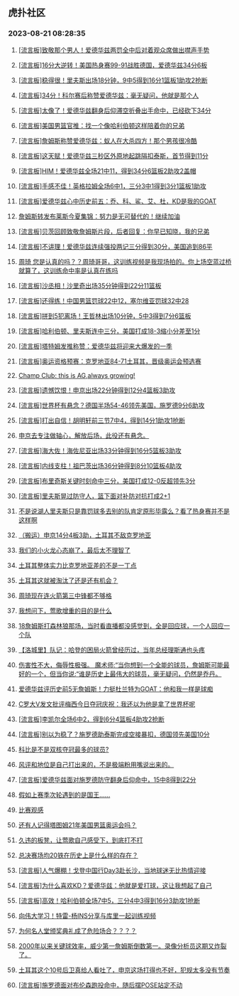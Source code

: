 ## 虎扑社区 
### 2023-08-21 08:28:35

1. [[流言板]致敬那个男人！爱德华兹两罚全中后对着观众席做出噤声手势](https://bbs.hupu.com/61765756.html)

2. [[流言板]16分大逆转！美国热身赛99-91战胜德国，爱德华兹34分6板](https://bbs.hupu.com/61764877.html)

3. [[流言板]稳得很！里夫斯出场18分钟，9中5得到16分1篮板1助攻2抢断](https://bbs.hupu.com/61764976.html)

4. [[流言板]34分！科尔赛后称赞爱德华兹：毫无疑问，他就是那个人](https://bbs.hupu.com/61765776.html)

5. [[流言板]太像了！爱德华兹翻身后仰滞空折叠出手命中，已经砍下34分](https://bbs.hupu.com/61764773.html)

6. [[流言板]美国男篮官推：找一个像哈利伯顿这样陪着你的兄弟](https://bbs.hupu.com/61765635.html)

7. [[流言板]詹姆斯称赞爱德华兹：蚁人在大杀四方！那个男孩很冷酷](https://bbs.hupu.com/61765202.html)

8. [[流言板]这天赋！爱德华兹三秒区外原地起跳隔扣泰斯，首节得到11分](https://bbs.hupu.com/61763132.html)

9. [[流言板]HIM！爱德华兹全场21中11，得到34分6篮板2助攻2盖帽](https://bbs.hupu.com/61764963.html)

10. [[流言板]手感不佳！英格拉姆全场6中1，三分3中1得到3分1篮板1助攻](https://bbs.hupu.com/61765076.html)

11. [[流言板]爱德华兹心中历史前五：乔、科、鲨、艾、杜，KD是我的GOAT](https://bbs.hupu.com/61762088.html)

12. [詹姆斯转发布莱斯今夏集锦：努力是无可替代的！继续加油](https://bbs.hupu.com/61765232.html)

13. [[流言板]贝茨回顾致敬詹姆斯片段，后者回复：你早已知晓，我的兄弟](https://bbs.hupu.com/61765866.html)

14. [[流言板]不讲理！爱德华兹连续强投两记三分得到30分，美国追到86平](https://bbs.hupu.com/61764555.html)

15. [周琦 您是认真的吗？？周琦哥哥，这训练视频是我现场拍的。你上场空蓝过桥就算了，这训练命中率是认真在练吗](https://bbs.hupu.com/61759327.html)

16. [[流言板]沙丞相！沙里奇出场35分钟得到22分11篮板](https://bbs.hupu.com/61765526.html)

17. [[流言板]还得练！中国男篮罚球22中12，塞尔维亚罚球32中28](https://bbs.hupu.com/61759902.html)

18. [[流言板]拼到5犯离场！王哲林出场10分钟，5中3得到7分6篮板](https://bbs.hupu.com/61759502.html)

19. [[流言板]哈利伯顿、里夫斯连中三分，美国打成18-3缩小分差至1分](https://bbs.hupu.com/61764260.html)

20. [[流言板]塔特姆发推称赞：爱德华兹将迎来大爆发的一季](https://bbs.hupu.com/61765405.html)

21. [[流言板]奥运资格预赛：克罗地亚84-71土耳其，晋级奥运会预选赛](https://bbs.hupu.com/61765520.html)

22. [Champ Club: this is AG,always growing!](https://bbs.hupu.com/61764398.html)

23. [[流言板]遗憾饮恨！申京出场22分钟得到12分4篮板3助攻](https://bbs.hupu.com/61765542.html)

24. [[流言板]世界杯有悬念？德国半场54-46领先美国，施罗德9分6助攻](https://bbs.hupu.com/61763777.html)

25. [[流言板]打出自信！胡明轩前三节7中4，得到14分1助攻1抢断](https://bbs.hupu.com/61759246.html)

26. [申京去专注做轴心，解放后场，此役还有悬念。](https://bbs.hupu.com/61764849.html)

27. [[流言板]海大佐！海佐尼亚出场33分钟得到16分5篮板3助攻](https://bbs.hupu.com/61765531.html)

28. [[流言板]内线支柱！祖巴茨出场36分钟得到8分10篮板4助攻](https://bbs.hupu.com/61765537.html)

29. [[流言板]布里奇斯关键时刻命中三分，美国打成12-0反超领先3分](https://bbs.hupu.com/61764720.html)

30. [[流言板]里夫斯晃过防守人，篮下面对补防对抗打成2+1](https://bbs.hupu.com/61763452.html)

31. [不是说湖人里夫斯只是靠罚球多去别的队肯定原形毕露么？看了热身赛并不是这样啊](https://bbs.hupu.com/61765830.html)

32. [（搬运）申京14分4板3助，土耳其不敌克罗地亚](https://bbs.hupu.com/61765752.html)

33. [我们的小火龙心态崩了，最后太不理智了](https://bbs.hupu.com/61765133.html)

34. [土耳其整体实力比克罗地亚差的不是一丁点](https://bbs.hupu.com/61765169.html)

35. [土耳其这就被淘汰了还是还有机会？](https://bbs.hupu.com/61765862.html)

36. [周琦现在连火箭第三中锋都不够格](https://bbs.hupu.com/61765834.html)

37. [我想问下，莺歌增重的目的是什么](https://bbs.hupu.com/61765816.html)

38. [18詹姆斯打森林狼那场，当时看直播都没感觉到，全是回应球，一个人回应一个队](https://bbs.hupu.com/61765884.html)

39. [【洛城里】队记：哈登的困局火箭曾经历过，当年总经理斯通也头疼](https://bbs.hupu.com/61765945.html)

40. [伤害性不大，侮辱性极强。 魔术师:“当你想到一个全能的球员，詹姆斯可能最好的一个，但当你说:“谁是历史上最伟大的球员，毫无疑问，仍然是乔丹。](https://bbs.hupu.com/61766083.html)

41. [爱德华兹评历史前5无詹姆斯！力挺杜兰特为GOAT：他和我一样是球痴](https://bbs.hupu.com/61765560.html)

42. [C罗大V发文批评梅西今日夺冠庆祝：我还以为他是拿了世界杯呢](https://bbs.hupu.com/61762005.html)

43. [[流言板]李凯尔全场6中2，得到6分4篮板4助攻2抢断](https://bbs.hupu.com/61759811.html)

44. [[流言板]别以为稳了？施罗德助泰斯完成空接暴扣，德国领先美国10分](https://bbs.hupu.com/61763600.html)

45. [科比是不是双核夺冠最多的球员?](https://bbs.hupu.com/61765733.html)

46. [风评和地位是自己打出来的，不是极端粉用嘴说出来的。](https://bbs.hupu.com/61765673.html)

47. [[流言板]爱德华兹面对施罗德防守翻身后仰命中，15中8得到22分](https://bbs.hupu.com/61764115.html)

48. [假如上赛季次轮遇到的是国王……](https://bbs.hupu.com/61765663.html)

49. [比赛观感](https://bbs.hupu.com/61765616.html)

50. [还有人记得塔图姆21年美国男篮奥运会吗？](https://bbs.hupu.com/61765686.html)

51. [久违的板凳，让莺歌自己感受下，到底打不打](https://bbs.hupu.com/61764681.html)

52. [总决赛场均20铁在历史上是什么样的存在？](https://bbs.hupu.com/61761477.html)

53. [[流言板]人气爆棚！戈登中国行Day3赴长沙，当地球迷无比热情迎接](https://bbs.hupu.com/61760504.html)

54. [[流言板]为什么喜欢KD？爱德华兹：他就是爱打球，这让我想起了自己](https://bbs.hupu.com/61762496.html)

55. [[流言板]高效！哈利伯顿全场7中5，三分4中3得到16分3助攻1抢断](https://bbs.hupu.com/61765002.html)

56. [向伟大学习！特雷-杨INS分享与库里一起训练视频](https://bbs.hupu.com/61762716.html)

57. [为何名人堂颁奖典礼成了危险场合？？？？](https://bbs.hupu.com/61756990.html)

58. [2000年以来关键球效率，威少第一詹姆斯倒数第一。录像分析员这期又炸裂了。](https://bbs.hupu.com/61758277.html)

59. [土耳其这个10号后卫真给人看吐了，申京这场打得也不好，犯规太多没有节奏](https://bbs.hupu.com/61765099.html)

60. [[流言板]施罗德面对布伦森跑投命中，随后摆POSE站定不动](https://bbs.hupu.com/61764004.html)

